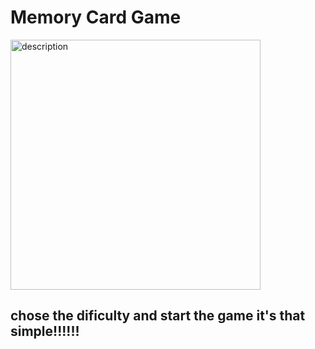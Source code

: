 # Memory Card Game


<img align="center" alt="description" width="400px" src="https://www.codester.com/static/uploads/items/000/003/3290/preview-xl.jpg"/>

<br/>

## chose the dificulty and start the game it's that simple!!!!!!